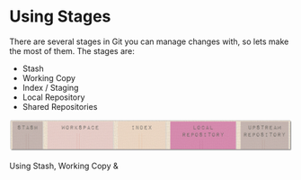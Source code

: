# Using Stages

  There are several stages in Git you can manage changes with, so lets make the most of them.  The stages are:
  
* Stash
* Working Copy
* Index / Staging
* Local Repository
* Shared Repositories 

![](../images/git-stages.png)

Using Stash, Working Copy & 
